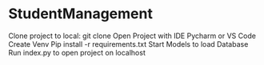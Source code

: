 # StudentManagement
Clone project to local: git clone
Open Project with IDE Pycharm or VS Code
Create Venv
Pip install -r requirements.txt
Start Models to load Database
Run index.py to open project on localhost
